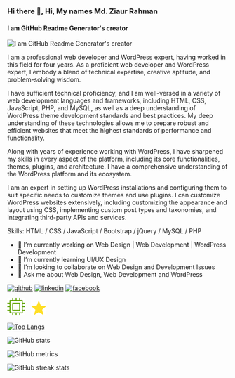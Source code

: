 ### Hi there 👋, Hi, My names Md. Ziaur Rahman 
#### I am GitHub Readme Generator's creator
![I am GitHub Readme Generator's creator](https://media.licdn.com/dms/image/D5616AQF-dWX_Wj3OnQ/profile-displaybackgroundimage-shrink_350_1400/0/1715541794549?e=1721260800&v=beta&t=nNLxfLBPzagYJEVnp3iKmy-FdYX_-UGB8P-nbPM5PeM)

I am a professional web developer and WordPress expert, having worked in this field for four years. As a proficient web developer and WordPress expert, I embody a blend of technical expertise, creative aptitude, and problem-solving wisdom. 

I have sufficient technical proficiency, and I am well-versed in a variety of web development languages and frameworks, including HTML, CSS, JavaScript, PHP, and MySQL, as well as a deep understanding of WordPress theme development standards and best practices. My deep understanding of these technologies allows me to prepare robust and efficient websites that meet the highest standards of performance and functionality. 

Along with years of experience working with WordPress, I have sharpened my skills in every aspect of the platform, including its core functionalities, themes, plugins, and architecture. I have a comprehensive understanding of the WordPress platform and its ecosystem.

I am an expert in setting up WordPress installations and configuring them to suit specific needs to customize themes and use plugins. I can customize WordPress websites extensively, including customizing the appearance and layout using CSS, implementing custom post types and taxonomies, and integrating third-party APIs and services. 

Skills: HTML / CSS / JavaScript / Bootstrap / jQuery / MySQL / PHP

- 🔭 I’m currently working on Web Design | Web Development | WordPress Development  
- 🌱 I’m currently learning UI/UX Design 
- 👯 I’m looking to collaborate on Web Design and Development Issues 
- 💬 Ask me about Web Design, Web Development and WordPress 


[<img src='https://cdn.jsdelivr.net/npm/simple-icons@3.0.1/icons/github.svg' alt='github' height='40'>](https://github.com/https://github.com/ziasharzimo)  [<img src='https://cdn.jsdelivr.net/npm/simple-icons@3.0.1/icons/linkedin.svg' alt='linkedin' height='40'>](https://www.linkedin.com/in/www.linkedin.com/in/md-ziaur-rahman-a09726a1/)  [<img src='https://cdn.jsdelivr.net/npm/simple-icons@3.0.1/icons/facebook.svg' alt='facebook' height='40'>](https://www.facebook.com/https://www.facebook.com/hasan.sharzimo/)  

<a href='https://docs.github.com/en/developers'><img src='https://raw.githubusercontent.com/acervenky/animated-github-badges/master/assets/devbadge.gif' width='40' height='40'></a> <a href='https://stars.github.com/'><img src='https://raw.githubusercontent.com/acervenky/animated-github-badges/master/assets/starbadge.gif' width='35' height='35'></a> 

[![Top Langs](https://github-readme-stats.vercel.app/api/top-langs/?username=https://github.com/ziasharzimo)](https://github.com/anuraghazra/github-readme-stats)

![GitHub stats](https://github-readme-stats.vercel.app/api?username=https://github.com/ziasharzimo&show_icons=true)  

![GitHub metrics](https://metrics.lecoq.io/https://github.com/ziasharzimo)  

![GitHub streak stats](https://streak-stats.demolab.com/?user=https://github.com/ziasharzimo)  

